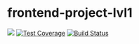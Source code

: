 # frontend-project-lvl1
<a href="https://codeclimate.com/github/sandraLbdv/frontend-project-lvl1/maintainability"><img src="https://api.codeclimate.com/v1/badges/0ef45b38794327d912ed/maintainability" /></a>
[![Test Coverage](https://api.codeclimate.com/v1/badges/0ef45b38794327d912ed/test_coverage)](https://codeclimate.com/github/sandraLbdv/frontend-project-lvl1/test_coverage)
[![Build Status](https://travis-ci.org/sandraLbdv/frontend-project-lvl1.svg?branch=master)](https://travis-ci.org/sandraLbdv/frontend-project-lvl1)
